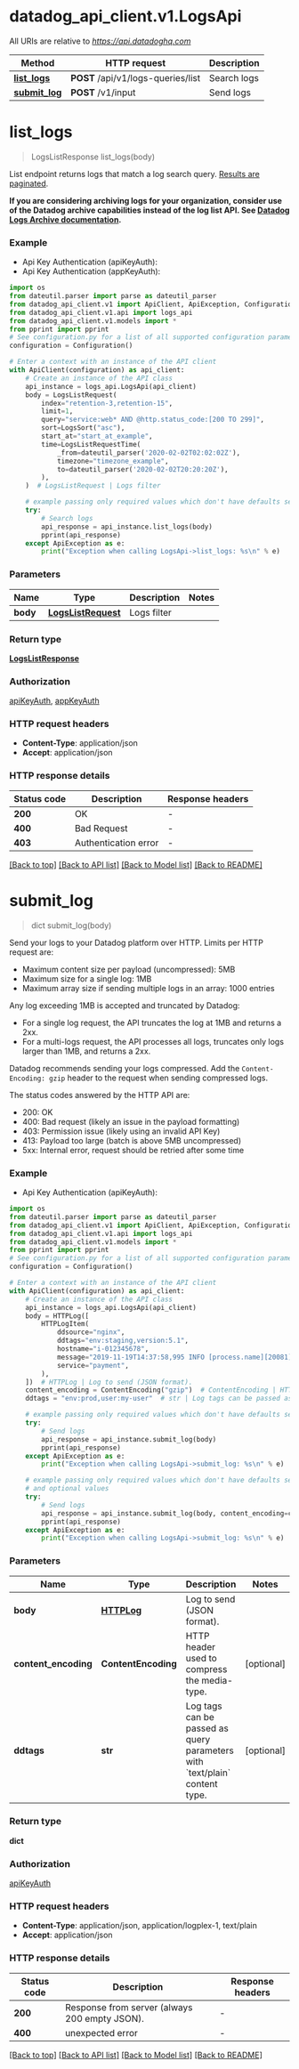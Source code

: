 # datadog_api_client.v1.LogsApi

All URIs are relative to *https://api.datadoghq.com*

Method | HTTP request | Description
------------- | ------------- | -------------
[**list_logs**](LogsApi.md#list_logs) | **POST** /api/v1/logs-queries/list | Search logs
[**submit_log**](LogsApi.md#submit_log) | **POST** /v1/input | Send logs


# **list_logs**
> LogsListResponse list_logs(body)

List endpoint returns logs that match a log search query.
[Results are paginated][1].

**If you are considering archiving logs for your organization,
consider use of the Datadog archive capabilities instead of the log list API.
See [Datadog Logs Archive documentation][2].**

[1]: /logs/guide/collect-multiple-logs-with-pagination
[2]: https://docs.datadoghq.com/logs/archives

### Example

* Api Key Authentication (apiKeyAuth):
* Api Key Authentication (appKeyAuth):
```python
import os
from dateutil.parser import parse as dateutil_parser
from datadog_api_client.v1 import ApiClient, ApiException, Configuration
from datadog_api_client.v1.api import logs_api
from datadog_api_client.v1.models import *
from pprint import pprint
# See configuration.py for a list of all supported configuration parameters.
configuration = Configuration()

# Enter a context with an instance of the API client
with ApiClient(configuration) as api_client:
    # Create an instance of the API class
    api_instance = logs_api.LogsApi(api_client)
    body = LogsListRequest(
        index="retention-3,retention-15",
        limit=1,
        query="service:web* AND @http.status_code:[200 TO 299]",
        sort=LogsSort("asc"),
        start_at="start_at_example",
        time=LogsListRequestTime(
            _from=dateutil_parser('2020-02-02T02:02:02Z'),
            timezone="timezone_example",
            to=dateutil_parser('2020-02-02T20:20:20Z'),
        ),
    )  # LogsListRequest | Logs filter

    # example passing only required values which don't have defaults set
    try:
        # Search logs
        api_response = api_instance.list_logs(body)
        pprint(api_response)
    except ApiException as e:
        print("Exception when calling LogsApi->list_logs: %s\n" % e)
```


### Parameters

Name | Type | Description  | Notes
------------- | ------------- | ------------- | -------------
 **body** | [**LogsListRequest**](LogsListRequest.md)| Logs filter |

### Return type

[**LogsListResponse**](LogsListResponse.md)

### Authorization

[apiKeyAuth](README.md#apiKeyAuth), [appKeyAuth](README.md#appKeyAuth)

### HTTP request headers

 - **Content-Type**: application/json
 - **Accept**: application/json


### HTTP response details
| Status code | Description | Response headers |
|-------------|-------------|------------------|
**200** | OK |  -  |
**400** | Bad Request |  -  |
**403** | Authentication error |  -  |

[[Back to top]](#) [[Back to API list]](README.md#documentation-for-api-endpoints) [[Back to Model list]](README.md#documentation-for-models) [[Back to README]](README.md)

# **submit_log**
> dict submit_log(body)

Send your logs to your Datadog platform over HTTP. Limits per HTTP request are:

- Maximum content size per payload (uncompressed): 5MB
- Maximum size for a single log: 1MB
- Maximum array size if sending multiple logs in an array: 1000 entries

Any log exceeding 1MB is accepted and truncated by Datadog:
- For a single log request, the API truncates the log at 1MB and returns a 2xx.
- For a multi-logs request, the API processes all logs, truncates only logs larger than 1MB, and returns a 2xx.

Datadog recommends sending your logs compressed.
Add the `Content-Encoding: gzip` header to the request when sending compressed logs.

The status codes answered by the HTTP API are:
- 200: OK
- 400: Bad request (likely an issue in the payload formatting)
- 403: Permission issue (likely using an invalid API Key)
- 413: Payload too large (batch is above 5MB uncompressed)
- 5xx: Internal error, request should be retried after some time

### Example

* Api Key Authentication (apiKeyAuth):
```python
import os
from dateutil.parser import parse as dateutil_parser
from datadog_api_client.v1 import ApiClient, ApiException, Configuration
from datadog_api_client.v1.api import logs_api
from datadog_api_client.v1.models import *
from pprint import pprint
# See configuration.py for a list of all supported configuration parameters.
configuration = Configuration()

# Enter a context with an instance of the API client
with ApiClient(configuration) as api_client:
    # Create an instance of the API class
    api_instance = logs_api.LogsApi(api_client)
    body = HTTPLog([
        HTTPLogItem(
            ddsource="nginx",
            ddtags="env:staging,version:5.1",
            hostname="i-012345678",
            message="2019-11-19T14:37:58,995 INFO [process.name][20081] Hello World",
            service="payment",
        ),
    ])  # HTTPLog | Log to send (JSON format).
    content_encoding = ContentEncoding("gzip")  # ContentEncoding | HTTP header used to compress the media-type. (optional)
    ddtags = "env:prod,user:my-user"  # str | Log tags can be passed as query parameters with `text/plain` content type. (optional)

    # example passing only required values which don't have defaults set
    try:
        # Send logs
        api_response = api_instance.submit_log(body)
        pprint(api_response)
    except ApiException as e:
        print("Exception when calling LogsApi->submit_log: %s\n" % e)

    # example passing only required values which don't have defaults set
    # and optional values
    try:
        # Send logs
        api_response = api_instance.submit_log(body, content_encoding=content_encoding, ddtags=ddtags)
        pprint(api_response)
    except ApiException as e:
        print("Exception when calling LogsApi->submit_log: %s\n" % e)
```


### Parameters

Name | Type | Description  | Notes
------------- | ------------- | ------------- | -------------
 **body** | [**HTTPLog**](HTTPLog.md)| Log to send (JSON format). |
 **content_encoding** | **ContentEncoding**| HTTP header used to compress the media-type. | [optional]
 **ddtags** | **str**| Log tags can be passed as query parameters with &#x60;text/plain&#x60; content type. | [optional]

### Return type

**dict**

### Authorization

[apiKeyAuth](README.md#apiKeyAuth)

### HTTP request headers

 - **Content-Type**: application/json, application/logplex-1, text/plain
 - **Accept**: application/json


### HTTP response details
| Status code | Description | Response headers |
|-------------|-------------|------------------|
**200** | Response from server (always 200 empty JSON). |  -  |
**400** | unexpected error |  -  |

[[Back to top]](#) [[Back to API list]](README.md#documentation-for-api-endpoints) [[Back to Model list]](README.md#documentation-for-models) [[Back to README]](README.md)

